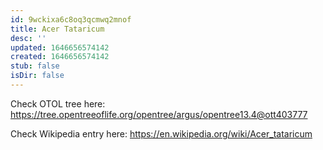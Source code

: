 ```yaml
---
id: 9wckixa6c8oq3qcmwq2mnof
title: Acer Tataricum
desc: ''
updated: 1646656574142
created: 1646656574142
stub: false
isDir: false
---
```

Check OTOL tree here: https://tree.opentreeoflife.org/opentree/argus/opentree13.4@ott403777


Check Wikipedia entry here: https://en.wikipedia.org/wiki/Acer_tataricum
